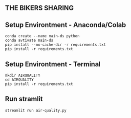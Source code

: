 ## THE BIKERS SHARING
## Setup Environtment - Anaconda/Colab
```
conda create --name main-ds python
conda avtivate main-ds
pip install --no-cache-dir -r requirements.txt
pip install -r requirements.txt
```
## Setup Environtment - Terminal
```
mkdir AIRQUALITY
cd AIRQUALITY
pip install -r requirements.txt
```
## Run stramlit
```
streamlit run air-quality.py
